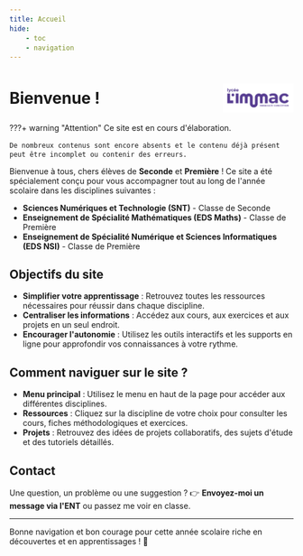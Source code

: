 ```yaml
---
title: Accueil
hide: 
    - toc
    - navigation
---
```


<h1 style="display: flex; justify-content: space-between; align-items: center;">
  Bienvenue !
  <img src="assets/logo_immac_violet.png" alt="Logo de l'établissement" style="width: 25%; margin-left: 10px;">
</h1>

???+ warning "Attention"
    Ce site est en cours d'élaboration. 
    
    De nombreux contenus sont encore absents et le contenu déjà présent peut être incomplet ou contenir des erreurs. 


Bienvenue à tous, chers élèves de **Seconde** et **Première** ! Ce site a été spécialement conçu pour vous accompagner tout au long de l'année scolaire dans les disciplines suivantes :

- **Sciences Numériques et Technologie (SNT)** - Classe de Seconde
- **Enseignement de Spécialité Mathématiques (EDS Maths)** - Classe de Première
- **Enseignement de Spécialité Numérique et Sciences Informatiques (EDS NSI)** - Classe de Première

## Objectifs du site

- **Simplifier votre apprentissage** : Retrouvez toutes les ressources nécessaires pour réussir dans chaque discipline.
- **Centraliser les informations** : Accédez aux cours, aux exercices et aux projets en un seul endroit.
- **Encourager l'autonomie** : Utilisez les outils interactifs et les supports en ligne pour approfondir vos connaissances à votre rythme.

## Comment naviguer sur le site ?

- **Menu principal** : Utilisez le menu en haut de la page pour accéder aux différentes disciplines.
- **Ressources** : Cliquez sur la discipline de votre choix pour consulter les cours, fiches méthodologiques et exercices.
- **Projets** : Retrouvez des idées de projets collaboratifs, des sujets d'étude et des tutoriels détaillés.

## Contact

Une question, un problème ou une suggestion ?
👉 **Envoyez-moi un message via l'ENT** ou passez me voir en classe.

---

Bonne navigation et bon courage pour cette année scolaire riche en découvertes et en apprentissages ! 🌟
